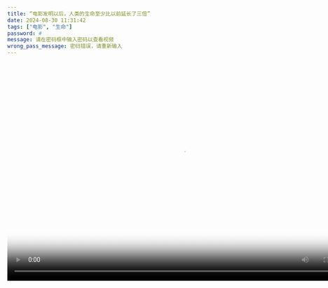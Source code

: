 ```yaml
---
title: “电影发明以后，人类的生命至少比以前延长了三倍”
date: 2024-08-30 11:31:42
tags: ["电影", "生命"]
password: #
message: 请在密码框中输入密码以查看视频
wrong_pass_message: 密码错误，请重新输入
---
```

<head>
  <link href="https://vjs.zencdn.net/8.16.1/video-js.css" rel="stylesheet" />

  <!-- If you'd like to support IE8 (for Video.js versions prior to v7) -->
  <!-- <script src="https://vjs.zencdn.net/ie8/1.1.2/videojs-ie8.min.js"></script> -->

  <style>
    /* 默认样式 */
    .video-js {
      left: 70px;
      width: 800px;
      height: 500px;
    }

    /* 针对手机设备的样式调整 */
    @media screen and (max-width: 768px) {
      .video-js {
      width: 100%;
      height: 0;
      left: 0;
      padding-top: 56.25%; /* 16:9 比例 */
      position: relative;
  }
    .video-js iframe {
      position: absolute;
      top: 0;
      width: 100%;
      height: 100%;
  }
}

  </style>
</head>

<body>
  <video
    id="my-video"
    class="video-js"
    controls
    preload="auto"
    poster="./Picbase/JCL.webp"
    data-setup="{}"
  >
    <source
      src="#"
      type="application/x-mpegURL"
    />
    <source
      src="#"
      type="application/x-mpegURL"
    />
    <source src="./filmbase/test.mp4" type="video/mp4">
    <p class="vjs-no-js">
      Love U Forever
      <a href="https://videojs.com/html5-video-support/" target="_blank"
        >supports HTML5 video</a
      >
    </p>
  </video>

  <script src="https://vjs.zencdn.net/8.16.1/video.min.js"></script>
</body>